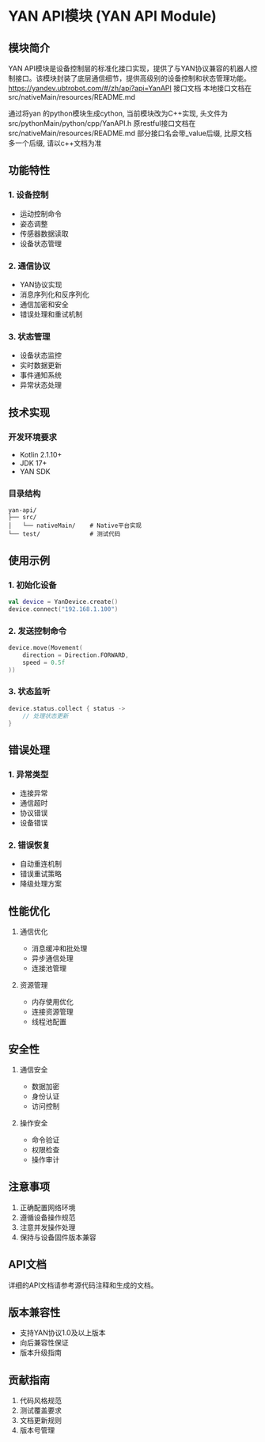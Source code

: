 # YAN API模块 (YAN API Module)

## 模块简介

YAN API模块是设备控制层的标准化接口实现，提供了与YAN协议兼容的机器人控制接口。该模块封装了底层通信细节，提供高级别的设备控制和状态管理功能。
https://yandev.ubtrobot.com/#/zh/api?api=YanAPI 接口文档
本地接口文档在src/nativeMain/resources/README.md

通过将yan 的python模块生成cython, 当前模块改为C++实现, 头文件为src/pythonMain/python/cpp/YanAPI.h
原restful接口文档在src/nativeMain/resources/README.md
部分接口名会带_value后缀, 比原文档多一个后缀, 请以c++文档为准



## 功能特性

### 1. 设备控制
- 运动控制命令
- 姿态调整
- 传感器数据读取
- 设备状态管理

### 2. 通信协议
- YAN协议实现
- 消息序列化和反序列化
- 通信加密和安全
- 错误处理和重试机制

### 3. 状态管理
- 设备状态监控
- 实时数据更新
- 事件通知系统
- 异常状态处理

## 技术实现

### 开发环境要求
- Kotlin 2.1.10+
- JDK 17+
- YAN SDK

### 目录结构
```
yan-api/
├── src/
│   └── nativeMain/    # Native平台实现
└── test/              # 测试代码
```

## 使用示例

### 1. 初始化设备
```kotlin
val device = YanDevice.create()
device.connect("192.168.1.100")
```

### 2. 发送控制命令
```kotlin
device.move(Movement(
    direction = Direction.FORWARD,
    speed = 0.5f
))
```

### 3. 状态监听
```kotlin
device.status.collect { status ->
    // 处理状态更新
}
```

## 错误处理

### 1. 异常类型
- 连接异常
- 通信超时
- 协议错误
- 设备错误

### 2. 错误恢复
- 自动重连机制
- 错误重试策略
- 降级处理方案

## 性能优化

1. 通信优化
   - 消息缓冲和批处理
   - 异步通信处理
   - 连接池管理

2. 资源管理
   - 内存使用优化
   - 连接资源管理
   - 线程池配置

## 安全性

1. 通信安全
   - 数据加密
   - 身份认证
   - 访问控制

2. 操作安全
   - 命令验证
   - 权限检查
   - 操作审计

## 注意事项

1. 正确配置网络环境
2. 遵循设备操作规范
3. 注意并发操作处理
4. 保持与设备固件版本兼容

## API文档

详细的API文档请参考源代码注释和生成的文档。

## 版本兼容性

- 支持YAN协议1.0及以上版本
- 向后兼容性保证
- 版本升级指南

## 贡献指南

1. 代码风格规范
2. 测试覆盖要求
3. 文档更新规则
4. 版本号管理